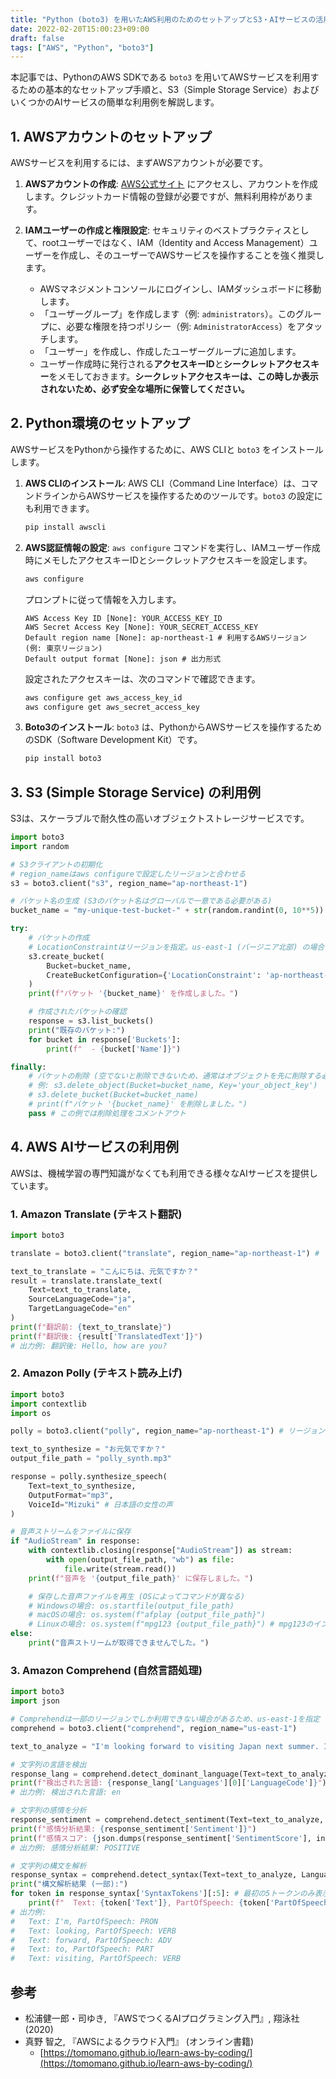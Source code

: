 ```yaml
---
title: "Python (boto3) を用いたAWS利用のためのセットアップとS3・AIサービスの活用"
date: 2022-02-20T15:00:23+09:00
draft: false
tags: ["AWS", "Python", "boto3"] 
---
```

<!--more-->
本記事では、PythonのAWS SDKである `boto3` を用いてAWSサービスを利用するための基本的なセットアップ手順と、S3（Simple Storage Service）およびいくつかのAIサービスの簡単な利用例を解説します。

## 1. AWSアカウントのセットアップ

AWSサービスを利用するには、まずAWSアカウントが必要です。

1.  **AWSアカウントの作成**:
    [AWS公式サイト](https://aws.amazon.com/) にアクセスし、アカウントを作成します。クレジットカード情報の登録が必要ですが、無料利用枠があります。

2.  **IAMユーザーの作成と権限設定**:
    セキュリティのベストプラクティスとして、rootユーザーではなく、IAM（Identity and Access Management）ユーザーを作成し、そのユーザーでAWSサービスを操作することを強く推奨します。
    -   AWSマネジメントコンソールにログインし、IAMダッシュボードに移動します。
    -   「ユーザーグループ」を作成します（例: `administrators`）。このグループに、必要な権限を持つポリシー（例: `AdministratorAccess`）をアタッチします。
    -   「ユーザー」を作成し、作成したユーザーグループに追加します。
    -   ユーザー作成時に発行される**アクセスキーID**と**シークレットアクセスキー**をメモしておきます。**シークレットアクセスキーは、この時しか表示されないため、必ず安全な場所に保管してください。**

## 2. Python環境のセットアップ

AWSサービスをPythonから操作するために、AWS CLIと `boto3` をインストールします。

1.  **AWS CLIのインストール**:
    AWS CLI（Command Line Interface）は、コマンドラインからAWSサービスを操作するためのツールです。`boto3` の設定にも利用できます。
    ```bash
    pip install awscli
    ```

2.  **AWS認証情報の設定**:
    `aws configure` コマンドを実行し、IAMユーザー作成時にメモしたアクセスキーIDとシークレットアクセスキーを設定します。
    ```bash
    aws configure
    ```
    プロンプトに従って情報を入力します。
    ```
    AWS Access Key ID [None]: YOUR_ACCESS_KEY_ID
    AWS Secret Access Key [None]: YOUR_SECRET_ACCESS_KEY
    Default region name [None]: ap-northeast-1 # 利用するAWSリージョン (例: 東京リージョン)
    Default output format [None]: json # 出力形式
    ```
    設定されたアクセスキーは、次のコマンドで確認できます。
    ```bash
    aws configure get aws_access_key_id
    aws configure get aws_secret_access_key
    ```

3.  **Boto3のインストール**:
    `boto3` は、PythonからAWSサービスを操作するためのSDK（Software Development Kit）です。
    ```bash
    pip install boto3
    ```

## 3. S3 (Simple Storage Service) の利用例

S3は、スケーラブルで耐久性の高いオブジェクトストレージサービスです。

```python
import boto3
import random

# S3クライアントの初期化
# region_nameはaws configureで設定したリージョンと合わせる
s3 = boto3.client("s3", region_name="ap-northeast-1")

# バケット名の生成 (S3のバケット名はグローバルで一意である必要がある)
bucket_name = "my-unique-test-bucket-" + str(random.randint(0, 10**5))

try:
    # バケットの作成
    # LocationConstraintはリージョンを指定。us-east-1 (バージニア北部) の場合は不要
    s3.create_bucket(
        Bucket=bucket_name,
        CreateBucketConfiguration={'LocationConstraint': 'ap-northeast-1'}
    )
    print(f"バケット '{bucket_name}' を作成しました。")

    # 作成されたバケットの確認
    response = s3.list_buckets()
    print("既存のバケット:")
    for bucket in response['Buckets']:
        print(f"  - {bucket['Name']}")

finally:
    # バケットの削除 (空でないと削除できないため、通常はオブジェクトを先に削除する必要がある)
    # 例: s3.delete_object(Bucket=bucket_name, Key='your_object_key')
    # s3.delete_bucket(Bucket=bucket_name)
    # print(f"バケット '{bucket_name}' を削除しました。")
    pass # この例では削除処理をコメントアウト
```

## 4. AWS AIサービスの利用例

AWSは、機械学習の専門知識がなくても利用できる様々なAIサービスを提供しています。

### 1. Amazon Translate (テキスト翻訳)

```python
import boto3

translate = boto3.client("translate", region_name="ap-northeast-1") # リージョンを指定

text_to_translate = "こんにちは、元気ですか？"
result = translate.translate_text(
    Text=text_to_translate,
    SourceLanguageCode="ja",
    TargetLanguageCode="en"
)
print(f"翻訳前: {text_to_translate}")
print(f"翻訳後: {result['TranslatedText']}")
# 出力例: 翻訳後: Hello, how are you?
```

### 2. Amazon Polly (テキスト読み上げ)

```python
import boto3
import contextlib
import os

polly = boto3.client("polly", region_name="ap-northeast-1") # リージョンを指定

text_to_synthesize = "お元気ですか？"
output_file_path = "polly_synth.mp3"

response = polly.synthesize_speech(
    Text=text_to_synthesize,
    OutputFormat="mp3",
    VoiceId="Mizuki" # 日本語の女性の声
)

# 音声ストリームをファイルに保存
if "AudioStream" in response:
    with contextlib.closing(response["AudioStream"]) as stream:
        with open(output_file_path, "wb") as file:
            file.write(stream.read())
    print(f"音声を '{output_file_path}' に保存しました。")

    # 保存した音声ファイルを再生 (OSによってコマンドが異なる)
    # Windowsの場合: os.startfile(output_file_path)
    # macOSの場合: os.system(f"afplay {output_file_path}")
    # Linuxの場合: os.system(f"mpg123 {output_file_path}") # mpg123のインストールが必要
else:
    print("音声ストリームが取得できませんでした。")
```

### 3. Amazon Comprehend (自然言語処理)

```python
import boto3
import json

# Comprehendは一部のリージョンでしか利用できない場合があるため、us-east-1を指定
comprehend = boto3.client("comprehend", region_name="us-east-1") 

text_to_analyze = "I'm looking forward to visiting Japan next summer. It will be a great trip!"

# 文字列の言語を検出
response_lang = comprehend.detect_dominant_language(Text=text_to_analyze)
print(f"検出された言語: {response_lang['Languages'][0]['LanguageCode']}")
# 出力例: 検出された言語: en

# 文字列の感情を分析
response_sentiment = comprehend.detect_sentiment(Text=text_to_analyze, LanguageCode="en")
print(f"感情分析結果: {response_sentiment['Sentiment']}")
print(f"感情スコア: {json.dumps(response_sentiment['SentimentScore'], indent=2)}")
# 出力例: 感情分析結果: POSITIVE

# 文字列の構文を解析
response_syntax = comprehend.detect_syntax(Text=text_to_analyze, LanguageCode="en")
print("構文解析結果 (一部):")
for token in response_syntax['SyntaxTokens'][:5]: # 最初の5トークンのみ表示
    print(f"  Text: {token['Text']}, PartOfSpeech: {token['PartOfSpeech']['Tag']}")
# 出力例:
#   Text: I'm, PartOfSpeech: PRON
#   Text: looking, PartOfSpeech: VERB
#   Text: forward, PartOfSpeech: ADV
#   Text: to, PartOfSpeech: PART
#   Text: visiting, PartOfSpeech: VERB
```

## 参考
-   松浦健一郎・司ゆき, 『AWSでつくるAIプログラミング入門』, 翔泳社 (2020)
-   真野 智之, 『AWSによるクラウド入門』 (オンライン書籍)
    -   [https://tomomano.github.io/learn-aws-by-coding/](https://tomomano.github.io/learn-aws-by-coding/)
